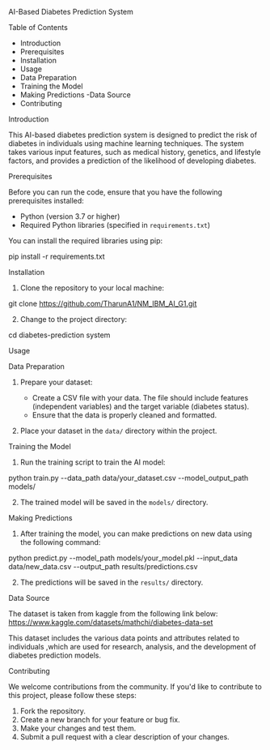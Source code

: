 
 AI-Based Diabetes Prediction System

 Table of Contents
- Introduction
- Prerequisites
- Installation
- Usage
- Data Preparation
- Training the Model
- Making Predictions
-Data Source
- Contributing


Introduction

This AI-based diabetes prediction system is designed to predict the risk of diabetes in individuals using machine learning techniques. The system takes various input features, such as medical history, genetics, and lifestyle factors, and provides a prediction of the likelihood of developing diabetes.

Prerequisites

Before you can run the code, ensure that you have the following prerequisites installed:

- Python (version 3.7 or higher)
- Required Python libraries (specified in `requirements.txt`)

You can install the required libraries using pip:

pip install -r requirements.txt

Installation

1. Clone the repository to your local machine:


git clone https://github.com/TharunA1/NM_IBM_AI_G1.git


2. Change to the project directory:


cd diabetes-prediction system


 Usage

 Data Preparation

1. Prepare your dataset:
   - Create a CSV file with your data. The file should include features (independent variables) and the target variable (diabetes status).
   - Ensure that the data is properly cleaned and formatted.

2. Place your dataset in the `data/` directory within the project.

Training the Model

1. Run the training script to train the AI model:

python train.py --data_path data/your_dataset.csv --model_output_path models/


2. The trained model will be saved in the `models/` directory.

 Making Predictions

1. After training the model, you can make predictions on new data using the following command:

python predict.py --model_path models/your_model.pkl --input_data data/new_data.csv --output_path results/predictions.csv

2. The predictions will be saved in the `results/` directory.

Data Source

The dataset is taken from kaggle from the following link below:
https://www.kaggle.com/datasets/mathchi/diabetes-data-set

This dataset includes the various data points and attributes related to individuals ,which are used for research, analysis, and the development of diabetes prediction models.

Contributing

We welcome contributions from the community. If you'd like to contribute to this project, please follow these steps:

1. Fork the repository.
2. Create a new branch for your feature or bug fix.
3. Make your changes and test them.
4. Submit a pull request with a clear description of your changes.

